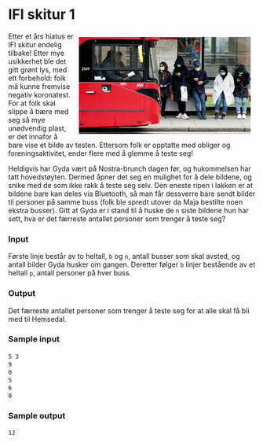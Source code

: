 # IFI skitur 1

<img src="img/bus.jpg" align="right" width="350px" style="margin: 10px;">

Etter et års hiatus er IFI skitur endelig tilbake! Etter mye usikkerhet ble det gitt grønt lys, med ett forbehold: folk må kunne fremvise negativ koronatest. For at folk skal slippe å bære med seg så mye unødvendig plast, er det innafor å bare vise et bilde av testen. Ettersom folk er opptatte med obliger og foreningsaktivitet, ender flere med å glemme å teste seg!

Heldigvis har Gyda vært på Nostra-brunch dagen før, og hukommelsen har tatt hovedstøyten. Dermed åpner det seg en mulighet for å dele bildene, og snike med de som ikke rakk å teste seg selv. Den eneste ripen i lakken er at bildene bare kan deles via Bluetooth, så man får dessverre bare sendt bilder til personer på samme buss (folk ble spredt utover da Maja bestilte noen ekstra busser). Gitt at Gyda er i stand til å huske de `n` siste bildene hun har sett, hva er det færreste antallet personer som trenger å teste seg?

### Input
Første linje består av to heltall, `b` og `n`, antall busser som skal avsted, og antall bilder Gyda husker om gangen. Deretter følger `b` linjer bestående av et heltall `p`, antall personer på hver buss.

### Output
Det færreste antallet personer som trenger å teste seg for at alle skal få bli med til Hemsedal.

### Sample input
```
5 3
9
0
5
6
0
```

### Sample output
```
12
```

